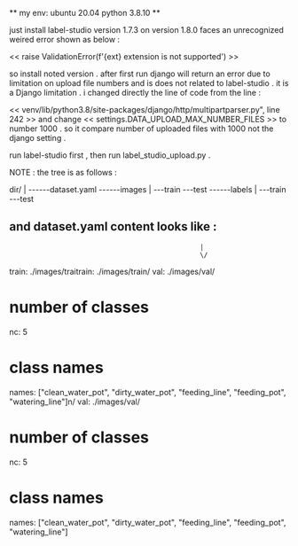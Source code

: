 ** my env: ubuntu 20.04 python 3.8.10 **

just install label-studio version 1.7.3 on 
version 1.8.0 faces an unrecognized weired error shown as below :

<< raise ValidationError(f'{ext} extension is not supported') >>

so install noted version . 
after first run django will return an error due to limitation on upload file numbers and is does not related to label-studio .
it is a Django limitation . i changed directly the line of code from the line :

<< venv/lib/python3.8/site-packages/django/http/multipartparser.py", line 242 >>
and change 
<< settings.DATA_UPLOAD_MAX_NUMBER_FILES >> to number 1000 . so it compare number of uploaded files with 1000 not the django setting .


run label-studio first , then run label_studio_upload.py .

NOTE :
the tree is as follows :

dir/
|
------dataset.yaml
------images
      |
       ---train
       ---test
------labels
      |
       ---train
       ---test

and dataset.yaml content looks like : 
-----------------------------------------------------
                                                    |
                                                    \/
train: ./images/traitrain: ./images/train/
val: ./images/val/

# number of classes
nc: 5

# class names
names: ["clean_water_pot", "dirty_water_pot", "feeding_line", "feeding_pot", "watering_line"]n/
val: ./images/val/

# number of classes
nc: 5

# class names
names: ["clean_water_pot", "dirty_water_pot", "feeding_line", "feeding_pot", "watering_line"]